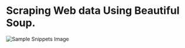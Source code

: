 # Scraping Web data Using Beautiful Soup.

![Sample Snippets Image](https://github.com/LuxTechAcademy/Web-Scraping-with-Beautiful-Soup/blob/main/DataScienceEastAfricasoup.png)
